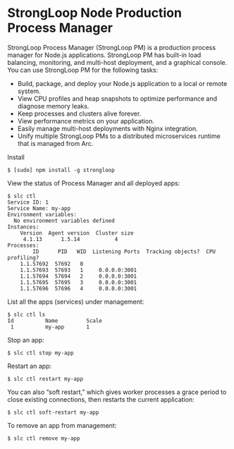 # StrongLoop Node Production Process Manager

StrongLoop Process Manager (StrongLoop PM) is a production process manager for Node.js applications. StrongLoop PM has built-in load balancing, monitoring, and multi-host deployment, and a graphical console. You can use StrongLoop PM for the following tasks:

* Build, package, and deploy your Node.js application to a local or remote system.
* View CPU profiles and heap snapshots to optimize performance and diagnose memory leaks.
* Keep processes and clusters alive forever.
* View performance metrics on your application.
* Easily manage multi-host deployments with Nginx integration.
* Unify multiple StrongLoop PMs to a distributed microservices runtime that is managed from Arc.

Install

```
$ [sudo] npm install -g strongloop
```

View the status of Process Manager and all deployed apps:

```
$ slc ctl
Service ID: 1
Service Name: my-app
Environment variables:
  No environment variables defined
Instances:
    Version  Agent version  Cluster size
     4.1.13      1.5.14           4
Processes:
        ID      PID   WID  Listening Ports  Tracking objects?  CPU profiling?
    1.1.57692  57692   0
    1.1.57693  57693   1     0.0.0.0:3001
    1.1.57694  57694   2     0.0.0.0:3001
    1.1.57695  57695   3     0.0.0.0:3001
    1.1.57696  57696   4     0.0.0.0:3001
```

List all the apps (services) under management:

```
$ slc ctl ls
Id          Name         Scale
 1          my-app       1
```

Stop an app:

```
$ slc ctl stop my-app
```

Restart an app:

```
$ slc ctl restart my-app
```

You can also “soft restart,” which gives worker processes a grace period to close existing connections, then restarts the current application:

```
$ slc ctl soft-restart my-app
```

To remove an app from management:

```
$ slc ctl remove my-app
```
